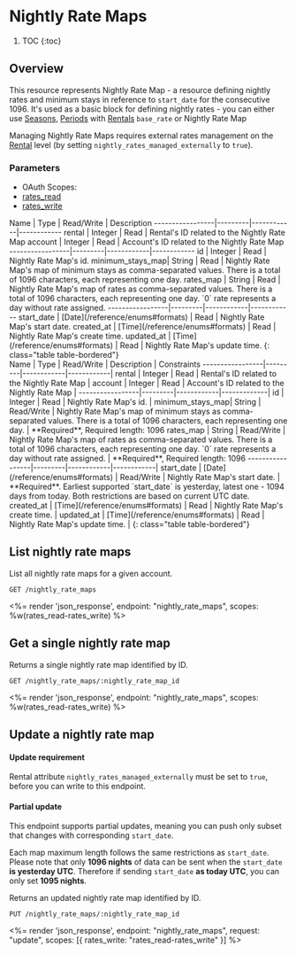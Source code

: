 # Nightly Rate Maps

1. TOC
{:toc}

## Overview

This resource represents Nightly Rate Map - a resource defining nightly rates and minimum stays in reference to `start_date` for the consecutive 1096. It's used as a basic block for defining nightly rates - you can either use [Seasons](/reference/endpoints/seasons/), [Periods](/reference/endpoints/periods/) with [Rentals](reference/endpoints/rentals/) `base_rate` or Nightly Rate Map

Managing Nightly Rate Maps requires external rates management on the [Rental](/reference/endpoints/rentals/) level (by setting `nightly_rates_managed_externally` to `true`).

### Parameters
<ul class="nav nav-pills" role="tablist">
  <li class="disabled"><a>OAuth Scopes:</a></li>
  <li class="active"><a href="#rates_read" role="tab" data-toggle="pill">rates_read</a></li>
  <li><a href="#rates_write" role="tab" data-toggle="pill">rates_write</a></li>
</ul>
<div class="tab-content" markdown="1">
  <div class="tab-pane active" id="rates_read" markdown="1">
Name             | Type    | Read/Write | Description
-----------------|---------|------------|------------
rental           | Integer | Read       | Rental's ID related to the Nightly Rate Map
account          | Integer | Read       | Account's ID related to the Nightly Rate Map
-----------------|---------|------------|------------
id               | Integer | Read       | Nightly Rate Map's id.
minimum_stays_map| String  | Read       | Nightly Rate Map's map of minimum stays as comma-separated values. There is a total of 1096 characters, each representing one day.
rates_map        | String  | Read       | Nightly Rate Map's map of rates as comma-separated values. There is a total of 1096 characters, each representing one day. `0` rate represents a day without rate assigned.
-----------------|---------|------------|------------
start_date       | [Date](/reference/enums#formats) | Read       | Nightly Rate Map's start date.
created_at       | [Time](/reference/enums#formats) | Read       | Nightly Rate Map's create time.
updated_at       | [Time](/reference/enums#formats) | Read       | Nightly Rate Map's update time.
{: class="table table-bordered"}
  </div>
  <div class="tab-pane" id="rates_write" markdown="1">
Name             | Type    | Read/Write | Description | Constraints
-----------------|---------|------------|------------|
rental           | Integer | Read       | Rental's ID related to the Nightly Rate Map |
account          | Integer | Read       | Account's ID related to the Nightly Rate Map |
-----------------|---------|------------|-------------|
id               | Integer | Read       | Nightly Rate Map's id. |
minimum_stays_map| String  | Read/Write | Nightly Rate Map's map of minimum stays as comma-separated values. There is a total of 1096 characters, each representing one day. | **Required**, Required length: 1096
rates_map        | String  | Read/Write | Nightly Rate Map's map of rates as comma-separated values. There is a total of 1096 characters, each representing one day. `0` rate represents a day without rate assigned. | **Required**, Required length: 1096
-----------------|---------|------------|------------|
start_date       | [Date](/reference/enums#formats) | Read/Write | Nightly Rate Map's start date. | **Required**. Earliest supported `start_date` is yesterday, latest one - 1094 days from today. Both restrictions are based on current UTC date. 
created_at       | [Time](/reference/enums#formats) | Read       | Nightly Rate Map's create time. |
updated_at       | [Time](/reference/enums#formats) | Read       | Nightly Rate Map's update time. |
{: class="table table-bordered"}
  </div>
</div>

## List nightly rate maps

List all nightly rate maps for a given account.

~~~
GET /nightly_rate_maps
~~~

<%= render 'json_response', endpoint: "nightly_rate_maps", scopes: %w(rates_read-rates_write) %>

## Get a single nightly rate map

Returns a single nightly rate map identified by ID.

~~~
GET /nightly_rate_maps/:nightly_rate_map_id
~~~

<%= render 'json_response', endpoint: "nightly_rate_maps", scopes: %w(rates_read-rates_write) %>

## Update a nightly rate map

<div class="callout callout-info">
  <h4>Update requirement</h4>
  <p>Rental attribute <code>nightly_rates_managed_externally</code> must be set to <code>true</code>, before you can write to this endpoint.</p>
</div>
<div class="callout callout-info">
  <h4>Partial update</h4>
  <p>This endpoint supports partial updates, meaning you can push only subset that changes with corresponding <code>start_date</code>.</p>
  <p>Each map maximum length follows the same restrictions as <code>start_date</code>. Please note that only <strong>1096 nights</strong> of data can be sent when the <code>start_date</code> <strong>is yesterday UTC</strong>. Therefore if sending <code>start_date</code> <strong>as today UTC</strong>, you can only set <strong>1095 nights</strong>.</p>
</div>

Returns an updated nightly rate map identified by ID.

~~~
PUT /nightly_rate_maps/:nightly_rate_map_id
~~~

<%= render 'json_response', endpoint: "nightly_rate_maps", request: "update",
  scopes: [{ rates_write: "rates_read-rates_write" }] %>
